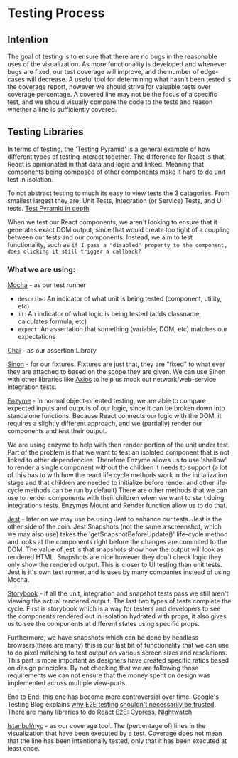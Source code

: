 # Testing Process

## Intention

The goal of testing is to ensure that there are no bugs in the reasonable uses
of the visualization. As more functionality is developed and whenever bugs are
fixed, our test coverage will improve, and the number of edge-cases will
decrease. A useful tool for determining what hasn't been tested is the coverage
report, however we should strive for valuable tests over coverage percentage. A
covered line may not be the focus of a specific test, and we should visually
compare the code to the tests and reason whether a line is sufficiently covered.

## Testing Libraries

In terms of testing, the 'Testing Pyramid' is a general example of how different
types of testing interact together. The difference for React is that, React is
opinionated in that data and logic and linked. Meaning that components being
composed of other components make it hard to do unit test in isolation.

To not abstract testing to much its easy to view tests the 3 catagories.
From smallest largest they are: Unit Tests, Integration (or Service) Tests,
and UI tests.
[Test Pyramid in depth](https://martinfowler.com/articles/practical-test-pyramid.html)

When we test our React components, we aren't looking to ensure that it generates
exact DOM output, since that would create too tight of a coupling between our
tests and our components. Instead, we aim to test functionality, such as `if I
pass a "disabled" property to the component, does clicking it still trigger a
callback?`

### What we are using:

[Mocha](https://mochajs.org/) - as our test runner

* `describe`: An indicator of what unit is being tested (component, utility, etc)
* `it`: An indicator of what logic is being tested (adds classname, calculates
  formula, etc)
* `expect`: An assertation that something (variable, DOM, etc) matches our
  expectations

[Chai](https://www.chaijs.com/) - as our assertion Library

[Sinon](https://sinonjs.org/) - for our fixtures. Fixtures are just that, they
are "fixed" to what ever they are attached to based on the scope they are given.
 We can use Sinon with other libraries like [Axios](https://github.com/axios/axios)
 to help us mock out network/web-service integration tests.

[Enzyme](https://airbnb.io/enzyme/) - In normal object-oriented testing, we are
able to compare expected inputs and outputs of our logic, since it can be broken
down into standalone functions. Because React connects our logic with the DOM,
it requires a slightly different approach, and we (partially) render our components
and test their output.

We are using enzyme to help with then render portion of the unit under test.
Part of the problem is that we want to test an isolated component that is not
linked to other dependencies. Therefore Enzyme allows us to use 'shallow' to
render a single component without the children it needs to support (a lot of
this has to with how the react life cycle methods work in the initialization
stage and that children are needed to initialize before render and other
life-cycle methods can be run by default) There are other methods that we can
use to render components with their children when we want to start doing integrations
tests. Enzymes Mount and Render function allow us to do that.

[Jest](https://jestjs.io/) - later on we may use be using Jest to enhance our
tests. Jest is the other side of the coin. Jest Snapshots (not the same a
screenshot, which we may also use) takes the 'getSnapshotBeforeUpdate()' life-cycle
method and looks at the components right before the changes are commited to the
DOM. The value of jest is that snapshots show how the output will look as rendered
HTML. Snapshots are nice however they don't check logic they only show the
rendered output. This is closer to UI testing than unit tests. Jest is it's own
test runner, and is uses by many companies instead of using Mocha.

[Storybook](https://storybook.js.org/) - if all the unit, integration and
snapshot tests pass we still aren't viewing the actual rendered output. The last
two types of tests complete the cycle. First is storybook which is a way for
testers and developers to see the components rendered out in isolation hydrated
with props, it also gives us to see the components at different states using
specific props.

Furthermore, we have snapshots which can be done by headless browsers(there are many)
this is our last bit of functionality that we can use to do pixel matching to
test output on various screen sizes and resolutions. This part is more important
as designers have created specific ratios based on design principles. By not
checking that we are following those requirements we can not ensure that the
money spent on design was implemented across multiple view-ports.

End to End: this one has become more controversial over time. Google's Testing
Blog explains [why E2E testing shouldn't necessarily be trusted](https://testing.googleblog.com/2015/04/just-say-no-to-more-end-to-end-tests.html).
There are many libraries to do React E2E: [Cypress](https://www.cypress.io/), [Nightwatch](http://nightwatchjs.org/)

[Istanbul/nyc](https://istanbul.js.org/) - as our coverage tool.
The (percentage of) lines in the visualization that have been
executed by a test. Coverage does not mean that the line has been intentionally
tested, only that it has been executed at least once.
